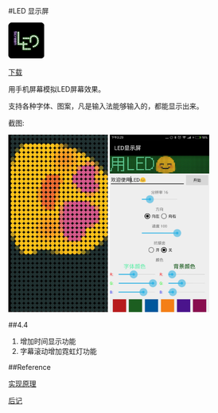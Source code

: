 #LED 显示屏

![image](./img/LED显示屏.png)

<a class="download-btn" href="http://d.apptor.me/LEDScreen/4.4.5/LEDScreen-source-v4.4.5-build44.apk"><i class="fa fa-android"></i> 下载</a>

用手机屏幕模拟LED屏幕效果。

支持各种字体、图案，凡是输入法能够输入的，都能显示出来。

截图:

<img src="./img/led1.jpg" width="200px" height="auto"/>
<img src="./img/led2.jpg" width="200px" height="auto"/>

##4.4
1. 增加时间显示功能
2. 字幕滚动增加霓虹灯功能

##Reference

[实现原理](../articles/android/Android读取文字的像素矩阵.md)

[后记](../articles/android/LED显示屏后记.md)
